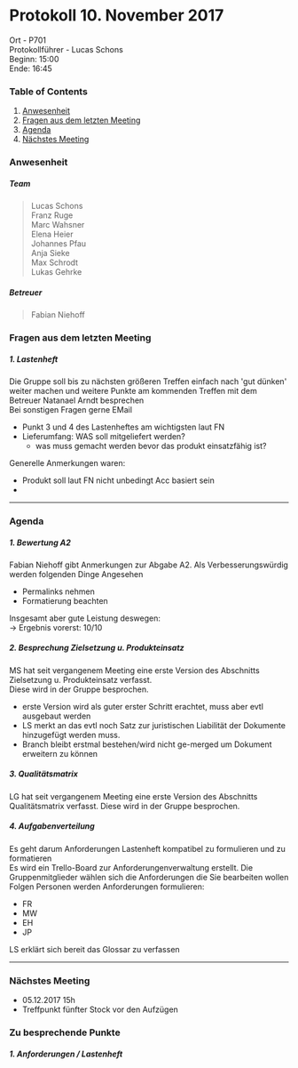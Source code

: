 # **Protokoll 10. November 2017**

Ort - P701  
Protokollführer - Lucas Schons      
Beginn: 15:00     
Ende: 16:45

### **Table of Contents**
1. [Anwesenheit](#Anwesenheit)
2. [Fragen aus dem letzten Meeting](#fragen-aus-dem-letzten-meeting)
3. [Agenda](#agenda)
4. [Nächstes Meeting](#nächstes-meeting)

### **Anwesenheit**
##### Team  
> Lucas Schons  
> Franz Ruge  
> Marc Wahsner  
> Elena Heier  
> Johannes Pfau  
> Anja Sieke  
> Max Schrodt  
> Lukas Gehrke  

##### Betreuer  
> Fabian Niehoff  
  
  
### **Fragen aus dem letzten Meeting**

##### 1. Lastenheft
Die Gruppe soll bis zu nächsten größeren Treffen einfach nach 'gut dünken' weiter machen und
weitere Punkte am kommenden Treffen mit dem Betreuer Natanael Arndt besprechen     
Bei sonstigen Fragen gerne EMail
* Punkt 3 und 4 des Lastenheftes am wichtigsten laut FN
* Lieferumfang: WAS soll mitgeliefert werden? 
    * was muss gemacht werden bevor das produkt einsatzfähig ist?
    

Generelle Anmerkungen waren:
* Produkt soll laut FN nicht unbedingt Acc basiert sein
*  


---------------

### **Agenda**

##### 1. Bewertung A2
Fabian Niehoff gibt Anmerkungen zur Abgabe A2. Als Verbesserungswürdig werden folgenden Dinge Angesehen
* Permalinks nehmen
* Formatierung beachten   

Insgesamt aber gute Leistung deswegen:  
-> Ergebnis vorerst: 10/10

##### 2. Besprechung Zielsetzung u. Produkteinsatz
MS hat seit vergangenem Meeting eine erste Version des Abschnitts Zielsetzung u. Produkteinsatz verfasst.     
Diese wird in der Gruppe besprochen.
* erste Version wird als guter erster Schritt erachtet, muss aber evtl ausgebaut werden
* LS merkt an das evtl noch Satz zur juristischen Liabilität der Dokumente hinzugefügt werden muss.
* Branch bleibt erstmal bestehen/wird nicht ge-merged um Dokument erweitern zu können

##### 3. Qualitätsmatrix
LG hat seit vergangenem Meeting eine erste Version des Abschnitts Qualitätsmatrix verfasst.
Diese wird in der Gruppe besprochen.


##### 4. Aufgabenverteilung
Es geht darum Anforderungen Lastenheft kompatibel zu formulieren und zu formatieren      
Es wird ein Trello-Board zur Anforderungenverwaltung erstellt.
Die Gruppenmitglieder wählen sich die Anforderungen die Sie bearbeiten wollen
Folgen Personen werden Anforderungen formulieren:
* FR
* MW
* EH
* JP

LS erklärt sich bereit das Glossar zu verfassen


--------------

### **Nächstes Meeting**

* 05.12.2017 15h
* Treffpunkt fünfter Stock vor den Aufzügen

### Zu besprechende Punkte

##### 1. Anforderungen / Lastenheft

